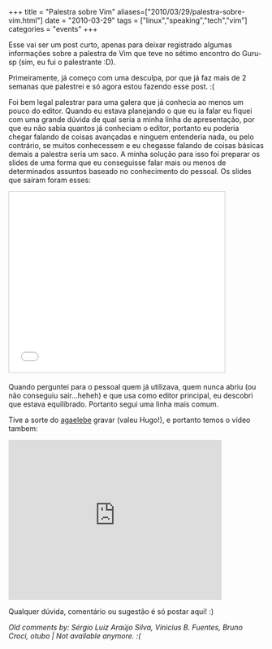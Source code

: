 +++
title = "Palestra sobre Vim"
aliases=["2010/03/29/palestra-sobre-vim.html"]
date = "2010-03-29"
tags = ["linux","speaking","tech","vim"]
categories = "events"
+++

Esse vai ser um post curto, apenas para deixar registrado algumas
informações sobre a palestra de Vim que teve no sétimo encontro do
Guru-sp (sim, eu fui o palestrante :D).

Primeiramente, já começo com uma desculpa, por que já faz mais de 2
semanas que palestrei e só agora estou fazendo esse post. :(

Foi bem legal palestrar para uma galera que já conhecia ao menos um
pouco do editor. Quando eu estava planejando o que eu ia falar eu
fiquei com uma grande dúvida de qual seria a minha linha de
apresentação, por que eu não sabia quantos já conheciam o editor,
portanto eu poderia chegar falando de coisas avançadas e ninguem
entenderia nada, ou pelo contrário, se muitos conhecessem e eu
chegasse falando de coisas básicas demais a palestra seria um saco.  A
minha solução para isso foi preparar os slides de uma forma que eu
conseguisse falar mais ou menos de determinados assuntos baseado no
conhecimento do pessoal. Os slides que saíram foram esses:

<iframe src="//www.slideshare.net/slideshow/embed_code/key/bCel8ASrPtnGEv" width="425" height="355" frameborder="0" marginwidth="0" marginheight="0" scrolling="no" style="border:1px solid #CCC; border-width:1px; margin-bottom:5px; max-width: 100%;" allowfullscreen></iframe>

Quando perguntei para o pessoal quem já utilizava, quem nunca abriu
(ou não conseguiu sair...heheh) e que usa como editor principal, eu
descobri que estava equilibrado. Portanto segui uma linha mais comum.

Tive a sorte do [agaelebe](http://www.agaelebe.com.br) gravar (valeu
Hugo!), e portanto temos o vídeo tambem:

<iframe width="420" height="315" src="https://www.youtube.com/embed/uhYqwZh61yQ" frameborder="0" allowfullscreen></iframe>

Qualquer dúvida, comentário ou sugestão é só postar aqui! :)



_Old comments by: Sérgio Luiz Araújo Silva, Vinicius B. Fuentes, Bruno Croci, otubo | Not available anymore. :(_
